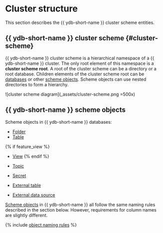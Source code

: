 # Cluster structure

This section describes the {{ ydb-short-name }} cluster scheme entities.

## {{ ydb-short-name }} cluster scheme {#cluster-scheme}

{{ ydb-short-name }} cluster scheme is a hierarchical namespace of a {{ ydb-short-name }} cluster. The only root element of this namespace is a **cluster scheme root**. A root of the cluster scheme can be a directory or a root database. Children elements of the cluster scheme root can be [databases](../../concepts/glossary.md#database) or other [scheme objects](../../concepts/glossary.md#scheme-object). Scheme objects can use nested directories to form a hierarchy.

![cluster scheme diagram](_assets/cluster-scheme.png =500x)

## {{ ydb-short-name }} scheme objects

Scheme objects in {{ ydb-short-name }} databases:

* [Folder](dir.md)
* [Table](table.md)

{% if feature_view %}
* [View](view.md)
{% endif %}

* [Topic](../topic.md)
* [Secret](secrets.md)
* [External table](external_table.md)
* [External data source](external_data_source.md)

[Scheme objects](../../concepts/glossary.md#scheme-object) in {{ ydb-short-name }} all follow the same naming rules described in the section below. However, requirements for column names are slightly different.

{% include [object naming rules](./_includes/object-naming-rules.md) %}
